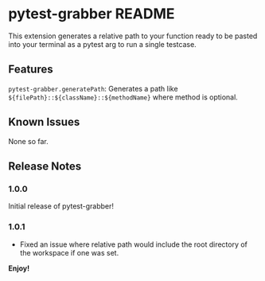 # pytest-grabber README

This extension generates a relative path to your function ready to be pasted into your terminal as a pytest arg to run a single testcase.

## Features

`pytest-grabber.generatePath`: Generates a path like `${filePath}::${className}::${methodName}` where method is optional.

## Known Issues

None so far.

## Release Notes

### 1.0.0

Initial release of pytest-grabber!

### 1.0.1

- Fixed an issue where relative path would include the root directory of the workspace if one was set.

**Enjoy!**
